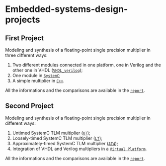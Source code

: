 # Embedded-systems-design-projects

## First Project

Modeling and synthesis of a floating-point single precision multiplier in three different ways:
1. Two different modules connected in one platform, one in Verilog and the other one in VHDL ([`VHDL_verilog`](first-project/solutions/RTL/VHDL_verilog));
2. One module in [`SystemC`](first-project/solutions/RTL/SystemC);
3. A simple multiplier in [`C++`](first-project/solutions/RTL/cpp).

All the informations and the comparisons are available in the [`report`](first-project/report).

## Second Project

Modeling and synthesis of a floating-point single precision multiplier in different ways:
1. Untimed SystemC TLM multiplier ([`UT`](second-project/solutions/TLM/UT));
2. Loosely-timed SystemC TLM multiplier ([`LT`](second-project/solutions/TLM/LT));
3. Approximately-timed SystemC TLM multiplier ([`AT4`](second-project/solutions/TLM/AT4));
4. Integration of VHDL and Verilog multipliers in a [`Virtual Platform`](second-project/solutions/Virtual_Platform).

All the informations and the comparisons are available in the [`report`](second-project/report).